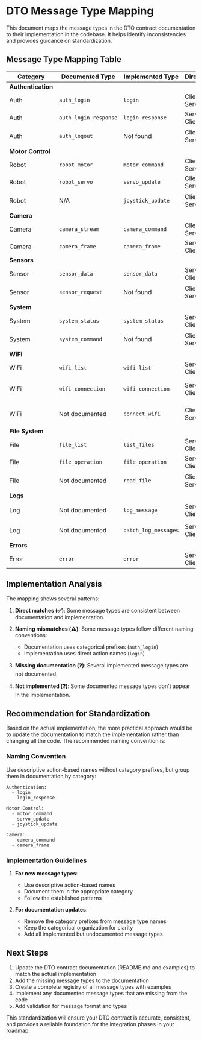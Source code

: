 # DTO Message Type Mapping

This document maps the message types in the DTO contract documentation to their implementation in the codebase. It helps identify inconsistencies and provides guidance on standardization.

## Message Type Mapping Table

| Category | Documented Type | Implemented Type | Direction | Purpose | Status |
|----------|----------------|-----------------|-----------|---------|--------|
| **Authentication** |
| Auth | `auth_login` | `login` | Client → Server | Authentication request | ⚠️ Mismatch |
| Auth | `auth_login_response` | `login_response` | Server → Client | Authentication result | ⚠️ Mismatch |
| Auth | `auth_logout` | Not found | Client → Server | Logout request | ❓ Not implemented |
| **Motor Control** |
| Robot | `robot_motor` | `motor_command` | Client → Server | Motor control | ⚠️ Mismatch |
| Robot | `robot_servo` | `servo_update` | Client → Server | Servo control | ⚠️ Mismatch |
| Robot | N/A | `joystick_update` | Client → Server | Joystick control | ❓ Not documented |
| **Camera** |
| Camera | `camera_stream` | `camera_command` | Client → Server | Camera stream control | ⚠️ Mismatch |
| Camera | `camera_frame` | `camera_frame` | Server → Client | Camera frame data | ✅ Match |
| **Sensors** |
| Sensor | `sensor_data` | `sensor_data` | Server → Client | Sensor readings | ✅ Match |
| Sensor | `sensor_request` | Not found | Client → Server | Request sensor data | ❓ Not implemented |
| **System** |
| System | `system_status` | `system_status` | Server → Client | System information | ✅ Match |
| System | `system_command` | Not found | Client → Server | System commands | ❓ Not implemented |
| **WiFi** |
| WiFi | `wifi_list` | `wifi_list` | Server → Client | Available WiFi networks | ✅ Match |
| WiFi | `wifi_connection` | `wifi_connection` | Server → Client | WiFi connection status | ✅ Match |
| WiFi | Not documented | `connect_wifi` | Client → Server | WiFi connection request | ❓ Not documented |
| **File System** |
| File | `file_list` | `list_files` | Server → Client | Directory listing | ⚠️ Mismatch |
| File | `file_operation` | `file_operation` | Server → Client | File operation result | ✅ Match |
| File | Not documented | `read_file` | Client → Server | Read file request | ❓ Not documented |
| **Logs** |
| Log | Not documented | `log_message` | Server → Client | Single log message | ❓ Not documented |
| Log | Not documented | `batch_log_messages` | Server → Client | Multiple log messages | ❓ Not documented |
| **Errors** |
| Error | `error` | `error` | Server → Client | Error information | ✅ Match |

## Implementation Analysis

The mapping shows several patterns:

1. **Direct matches (✅)**: Some message types are consistent between documentation and implementation.

2. **Naming mismatches (⚠️)**: Some message types follow different naming conventions:
   - Documentation uses categorical prefixes (`auth_login`)
   - Implementation uses direct action names (`login`)

3. **Missing documentation (❓)**: Several implemented message types are not documented.

4. **Not implemented (❓)**: Some documented message types don't appear in the implementation.

## Recommendation for Standardization

Based on the actual implementation, the more practical approach would be to update the documentation to match the implementation rather than changing all the code. The recommended naming convention is:

### Naming Convention

Use descriptive action-based names without category prefixes, but group them in documentation by category:

```
Authentication:
  - login
  - login_response

Motor Control:
  - motor_command
  - servo_update
  - joystick_update

Camera:
  - camera_command
  - camera_frame
```

### Implementation Guidelines

1. **For new message types**:
   - Use descriptive action-based names
   - Document them in the appropriate category
   - Follow the established patterns

2. **For documentation updates**:
   - Remove the category prefixes from message type names
   - Keep the categorical organization for clarity
   - Add all implemented but undocumented message types

## Next Steps

1. Update the DTO contract documentation (README.md and examples) to match the actual implementation
2. Add the missing message types to the documentation
3. Create a complete registry of all message types with examples
4. Implement any documented message types that are missing from the code
5. Add validation for message format and types

This standardization will ensure your DTO contract is accurate, consistent, and provides a reliable foundation for the integration phases in your roadmap.
